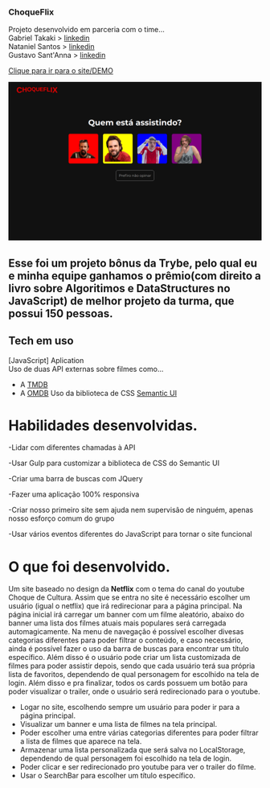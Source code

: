 ### ChoqueFlix

Projeto desenvolvido em parceria com o time... </br>
Gabriel Takaki > [linkedin](https://www.linkedin.com/in/gabriel-felipe-takaki-99987b214/) </br>
Nataniel Santos > [linkedin](https://www.linkedin.com/in/nataniel-santos/) </br>
Gustavo Sant'Anna > [linkedin](https://www.linkedin.com/in/g-s-s/)</br>

[Clique para ir para o site/DEMO](https://choqueflix.vercel.app/)

![plot](./images/choquePreview.png)

## Esse foi um projeto bônus da Trybe, pelo qual eu e minha equipe ganhamos o prêmio(com direito a livro sobre Algoritimos e DataStructures no JavaScript) de melhor projeto da turma, que possui 150 pessoas.

## Tech em uso

[JavaScript] Aplication </br>
Uso de duas API externas sobre filmes como...
  - A [TMDB](https://www.themoviedb.org/)
  - A [OMDB](https://rapidapi.com/blog/lp/omdb-api/)
Uso da biblioteca de CSS [Semantic UI](https://semantic-ui.com/)


# Habilidades desenvolvidas.

-Lidar com diferentes chamadas à API</br>

-Usar Gulp para customizar a biblioteca de CSS do Semantic UI </br>

-Criar uma barra de buscas com JQuery </br>

-Fazer uma aplicação 100% responsiva </br>

-Criar nosso primeiro site sem ajuda nem supervisão de ninguém, apenas nosso esforço comum do grupo </br>

-Usar vários eventos diferentes do JavaScript para tornar o site funcional </br>

# O que foi desenvolvido.

Um site baseado no design da **Netflix** com o tema do canal do youtube Choque de Cultura. Assim que se entra no site é necessário escolher um usuário (igual o netflix) que irá redirecionar para a página principal. Na página inicial irá carregar um banner com um filme aleatório, abaixo do banner uma lista dos filmes atuais mais populares será carregada automagicamente. Na menu de navegação é possível escolher divesas categorias diferentes para poder filtrar o conteúdo, e caso necessário, ainda é possível fazer o uso da barra de buscas para encontrar um título específico. Além disso é o usuário pode criar um lista customizada de filmes para poder assistir depois, sendo que cada usuário terá sua própria lista de favoritos, dependendo de qual personagem for escolhido na tela de login. Além disso e pra finalizar, todos os cards possuem um botão para poder visualizar o trailer, onde o usuário será redirecionado para o youtube.

  - Logar no site, escolhendo sempre um usuário para poder ir para a página principal.
  - Visualizar um banner e uma lista de filmes na tela principal.
  - Poder escolher uma entre várias categorias diferentes para poder filtrar a lista de filmes que aparece na tela.
  - Armazenar uma lista personalizada que será salva no LocalStorage, dependendo de qual personagem foi escolhido na tela de login.
  - Poder clicar e ser redirecionado pro youtube para ver o trailer do filme.
  - Usar o SearchBar para escolher um título específico.
